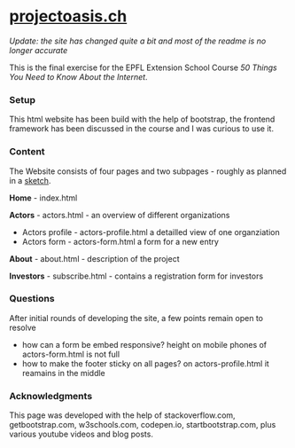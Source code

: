 # [projectoasis.ch](http://projectoasis.ch)

*Update: the site has changed quite a bit and most of the readme is no longer accurate*

This is the final exercise for the EPFL Extension School Course *50 Things You Need to Know About the Internet*.

### Setup

This html website has been build with the help of bootstrap, the frontend framework has been discussed in the course and I was curious to use it.

### Content

The Website consists of four pages and two subpages - roughly as planned in a [sketch](https://drive.google.com/file/d/1JkNzy-b-lrrX-hesqvckFq6GxJRRHcg6/view?usp=sharing).

**Home** - index.html

**Actors** - actors.html - an overview of different organizations
* Actors profile - actors-profile.html a detailled view of one organziation
* Actors form - actors-form.html a form for a new entry

**About** - about.html - description of the project

**Investors** - subscribe.html - contains a registration form for investors

### Questions

After initial rounds of developing the site, a few points remain open to resolve
* how can a form be embed responsive? height on mobile phones of actors-form.html is not full
* how to make the footer sticky on all pages? on actors-profile.html it reamains in the middle

### Acknowledgments

This page was developed with the help of stackoverflow.com, getbootstrap.com, w3schools.com, codepen.io, startbootstrap.com, plus various youtube videos and blog posts.
